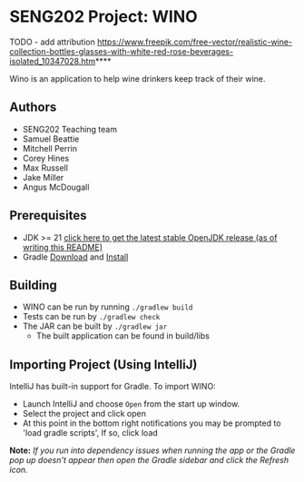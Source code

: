 # SENG202 Project: WINO

TODO - add attribution
https://www.freepik.com/free-vector/realistic-wine-collection-bottles-glasses-with-white-red-rose-beverages-isolated_10347028.htm****

Wino is an application to help wine drinkers keep track of their wine.

## Authors

- SENG202 Teaching team
- Samuel Beattie
- Mitchell Perrin
- Corey Hines
- Max Russell
- Jake Miller
- Angus McDougall


## Prerequisites

- JDK >=
  21 [click here to get the latest stable OpenJDK release (as of writing this README)](https://jdk.java.net/18/)
- Gradle [Download](https://gradle.org/releases/) and [Install](https://gradle.org/install/)

## Building
- WINO can be run by running `./gradlew build`
- Tests can be run by `./gradlew check`
- The JAR can be built by `./gradlew jar`
  - The built application can be found in build/libs

## Importing Project (Using IntelliJ)

IntelliJ has built-in support for Gradle. To import WINO:

- Launch IntelliJ and choose `Open` from the start up window.
- Select the project and click open
- At this point in the bottom right notifications you may be prompted to 'load gradle scripts', If
  so, click load

**Note:** *If you run into dependency issues when running the app or the Gradle pop up doesn't
appear then open the Gradle sidebar and click the Refresh icon.*
